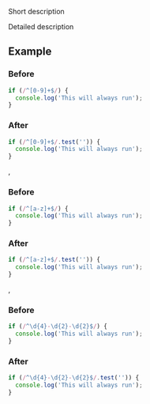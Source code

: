 Short description

Detailed description

## Example

### Before

```ts
if (/^[0-9]+$/) {
  console.log('This will always run');
}
```

### After

```ts
if (/^[0-9]+$/.test('')) {
  console.log('This will always run');
}
```
,
### Before

```ts
if (/^[a-z]+$/) {
  console.log('This will always run');
}
```

### After

```ts
if (/^[a-z]+$/.test('')) {
  console.log('This will always run');
}
```
,
### Before

```ts
if (/^\d{4}-\d{2}-\d{2}$/) {
  console.log('This will always run');
}
```

### After

```ts
if (/^\d{4}-\d{2}-\d{2}$/.test('')) {
  console.log('This will always run');
}
```

